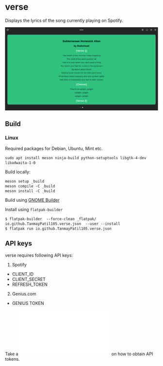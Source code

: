 # verse

Displays the lyrics of the song currently playing on Spotify.

![Example](./images/verse.png)

## Build

### Linux

Required packages for Debian, Ubuntu, Mint etc.
```
sudo apt install meson ninja-build python-setuptools libgtk-4-dev libadwaita-1-0
```

Build locally:
```
meson setup _build
meson compile -C _build
meson install -C _build
```

Build using [GNOME Builder](https://flathub.org/apps/org.gnome.Builder)

Install using `flatpak-builder`
```console
$ flatpak-builder  --force-clean _flatpak/ io.github.TanmayPatil105.verse.json  --user --install
$ flatpak run io.github.TanmayPatil105.verse.json
```

## API keys
verse requires following API keys:
1. Spotify
- CLIENT_ID
- CLIENT_SECRET
- REFRESH_TOKEN

2. Genius.com
- GENIUS TOKEN

Take a ![look](./wiki/README.md) on how to obtain API tokens.
